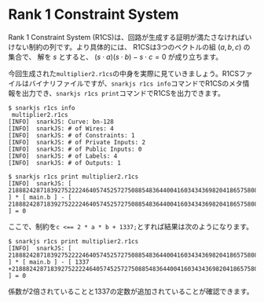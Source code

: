 # Rank 1 Constraint System

Rank 1 Constraint System (R1CS)は、回路が生成する証明が満たさなければいけない制約の列です。より具体的には、 R1CSは3つのベクトルの組 $(a,b,c)$ の集合で、 解を $s$ とすると、 $(s\cdot a)(s\cdot b) - s\cdot c = 0$ が成り立ちます。

今回生成された`multiplier2.r1cs`の中身を実際に見ていきましょう。R1CSファイルはバイナリファイルですが、`snarkjs r1cs info`コマンドでR1CSのメタ情報を出力でき、`snarkjs r1cs print`コマンドでR1CSを出力できます。

```
$ snarkjs r1cs info
 multiplier2.r1cs
[INFO]  snarkJS: Curve: bn-128
[INFO]  snarkJS: # of Wires: 4
[INFO]  snarkJS: # of Constraints: 1
[INFO]  snarkJS: # of Private Inputs: 2
[INFO]  snarkJS: # of Public Inputs: 0
[INFO]  snarkJS: # of Labels: 4
[INFO]  snarkJS: # of Outputs: 1
```

```
$ snarkjs r1cs print multiplier2.r1cs
[INFO]  snarkJS: [ 21888242871839275222246405745257275088548364400416034343698204186575808495616main.a ] * [ main.b ] - [ 21888242871839275222246405745257275088548364400416034343698204186575808495616main.c ] = 0
```

ここで、制約を`c <== 2 * a * b + 1337;`とすれば結果は次のようになります。

```
$ snarkjs r1cs print multiplier2.r1cs
[INFO]  snarkJS: [ 21888242871839275222246405745257275088548364400416034343698204186575808495615main.a ] * [ main.b ] - [ 1337 +21888242871839275222246405745257275088548364400416034343698204186575808495616main.c ] = 0
```

係数が2倍されていることと1337の定数が追加されていることが確認できます。
